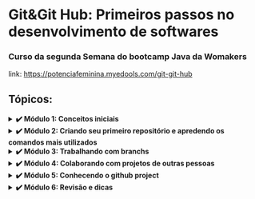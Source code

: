 # Git&Git Hub: Primeiros passos no desenvolvimento de softwares
### Curso da segunda Semana do bootcamp Java da Womakers
link: https://potenciafeminina.myedools.com/git-git-hub

## Tópicos:

<details><summary><b>✔️ Módulo 1: Conceitos iniciais</b></summary>

- [x] Instalando o Git
- [x] Criando uma conta no github
- [x] Conceitos iniciais: Versionamento
- [x] Conceitos iniciais: Repositório
- [x] Conceitos iniciais: Commit
- [x] Conceitos iniciais: Branch
- [x] Conceitos iniciais: Merge
- [x] Conceitos iniciais: Clone
- [x] Conceitos iniciais: Pull
- [x] Conceitos iniciais: Push
- [x] Conceitos iniciais: Fork
- [x] Conceitos iniciais: Pull Request
- [x] Quiz - Módulo 1

</details>

<details><summary><b>✔️ Módulo 2: Criando seu primeiro repositório e apredendo os comandos mais utilizados</b></summary>

- [x] Criando um repositório local
- [x] Conectando seu repositório local com um remoto no github
- [x] Clonando um repositório já existente
- [x] Comandos mais utilizados: git status
- [x] Comandos mais utilizados: git add
- [x] Comandos mais utilizados: git commit
- [x] Comandos mais utilizados: git push e git pull
- [x] Proposta de exercício
- [x] Quiz - Módulo 2
  
</details>

<details><summary><b>✔️ Módulo 3: Trabalhando com branchs</b></summary>

- [x] O que é uma branch?
- [x] Como criar uma branch pelo terminal
- [x] Como criar uma branch pelo github
- [x] Enviando sua branch local para o seu repositório remoto
- [x] Fazendo um merge local
- [x] Quiz - Módulo 3
  
</details>

<details><summary><b>✔️ Módulo 4: Colaborando com projetos de outras pessoas</b></summary>

- [x] Fazendo um fork
- [x] Mantendo seu projeto atualizado com o projeto principal
- [x] Criando uma branch para enviar as suas alterações
- [x] Criando sua primeira pull request
- [x] Proposta de exercício

</details>

<details><summary><b>✔️ Módulo 5: Conhecendo o github project</b></summary>

- [x] Apresentando o Github projects
- [x] Criando seus primeiros cards no Kanban
- [x] Abrindo issues para seus projetos em andamento e vinculando ao projeto
- [x] Fazendo pull requests para para encerrar as issues e mover os cards
  
</details>

<details><summary><b>✔️ Módulo 6: Revisão e dicas</b></summary>

- [x] Criando um repositório, adicionando mudanças e subindo para o github
- [x] Clonando um repositório, Criando uma nova branch, adicionando suas alterações, fazendo um pull request
- [x] Lidando com os erros mais comuns : Erro ao dar push para um repositório
- [x] Proposta de exercício
  
</details>
